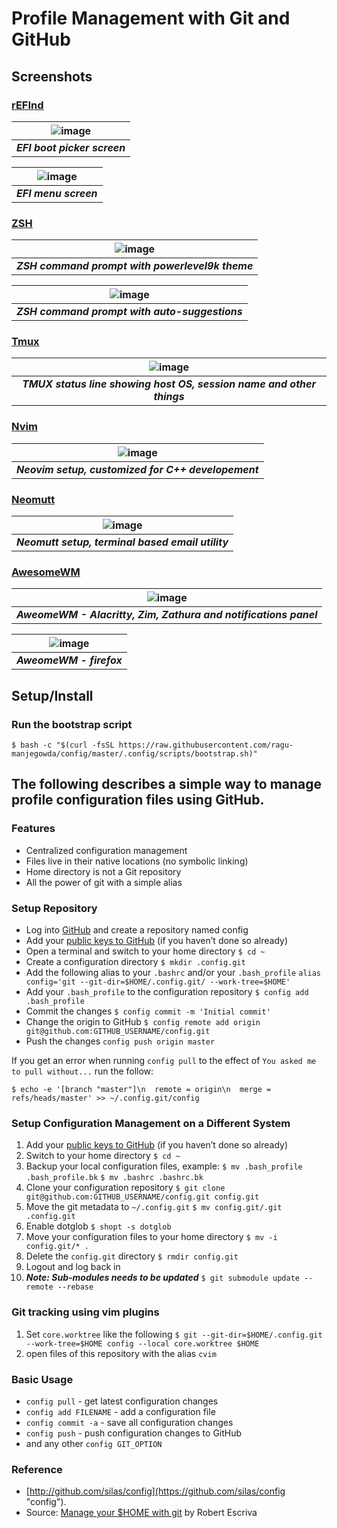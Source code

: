 # Profile Management with Git and GitHub

## Screenshots

### [rEFInd](.config/rEFInd)

| ![image](man/figures/rEFInd.png) |
|:--:|
| ***EFI boot picker screen*** |

| ![image](man/figures/rEFInd-menu-options.png) |
|:--:|
| ***EFI menu screen*** |

### [ZSH](.config/zsh)

| ![image](man/figures/zsh.png) |
|:--:|
| ***ZSH command prompt with powerlevel9k theme*** |

| ![image](man/figures/zsh02.png) |
|:--:|
| ***ZSH command prompt with auto-suggestions*** |

### [Tmux](.config/tmux)

| ![image](man/figures/tmux.png) |
|:--:|
| ***TMUX status line showing host OS, session name and other things*** |

### [Nvim](.config/nvim)

| ![image](man/figures/nvim.jpg) |
|:--:|
| ***Neovim setup, customized for C++ developement*** |

### [Neomutt](.config/neomutt)

| ![image](man/figures/neomutt.jpg) |
|:--:|
| ***Neomutt setup, terminal based email utility*** |

### [AwesomeWM](.config/awesome)

| ![image](man/figures/awesome.jpg) |
|:--:|
| ***AweomeWM - Alacritty, Zim, Zathura and notifications panel*** |

| ![image](man/figures/firefox.jpg) |
|:--:|
| ***AweomeWM - firefox*** |

## Setup/Install

### Run the bootstrap script
`$ bash -c "$(curl -fsSL https://raw.githubusercontent.com/ragu-manjegowda/config/master/.config/scripts/bootstrap.sh)"`


## The following describes a simple way to manage profile configuration files using GitHub.

### Features

*   Centralized configuration management
*   Files live in their native locations (no symbolic linking)
*   Home directory is not a Git repository
*   All the power of git with a simple alias

### Setup Repository

*   Log into [GitHub](https://github.com/ "GitHub") and create a repository named config
*   Add your [public keys to GitHub](https://github.com/guides/providing-your-ssh-key "Public Keys to GithHub") (if you haven’t done so already)
*   Open a terminal and switch to your home directory
    `$ cd ~`
*   Create a configuration directory
    `$ mkdir .config.git`
*   Add the following alias to your `.bashrc` and/or your `.bash_profile`
    `alias config='git --git-dir=$HOME/.config.git/ --work-tree=$HOME'`
*   Add your `.bash_profile` to the configuration repository
    `$ config add .bash_profile`
*   Commit the changes
    `$ config commit -m 'Initial commit'`
*   Change the origin to GitHub
    `$ config remote add origin git@github.com:GITHUB_USERNAME/config.git`
*   Push the changes
    `config push origin master`

If you get an error when running `config pull` to the effect of `You asked me to pull without...` run the follow:

```
$ echo -e '[branch "master"]\n  remote = origin\n  merge = refs/heads/master' >> ~/.config.git/config
```

### Setup Configuration Management on a Different System
1.  Add your [public keys to GitHub](https://github.com/guides/providing-your-ssh-key "Public Keys to GithHub") (if you haven’t done so already)
2.  Switch to your home directory
    `$ cd ~`
3.  Backup your local configuration files, example:
    `$ mv .bash_profile .bash_profile.bk`
    `$ mv .bashrc .bashrc.bk`
4.  Clone your configuration repository
    `$ git clone git@github.com:GITHUB_USERNAME/config.git config.git`
5.  Move the git metadata to `~/.config.git`
    `$ mv config.git/.git .config.git`
6.  Enable dotglob
    `$ shopt -s dotglob`
7.  Move your configuration files to your home directory
    `$ mv -i config.git/* .`
8.  Delete the `config.git` directory
    `$ rmdir config.git`
9.  Logout and log back in
10. ***Note: Sub-modules needs to be updated***
    `$ git submodule update --remote --rebase`

### Git tracking using vim plugins
1.  Set `core.worktree` like the following
    `$ git --git-dir=$HOME/.config.git --work-tree=$HOME config --local core.worktree $HOME`
2.  open files of this repository with the alias `cvim`


### Basic Usage
*   `config pull` - get latest configuration changes
*   `config add FILENAME` - add a configuration file
*   `config commit -a` - save all configuration changes
*   `config push` - push configuration changes to GitHub
*   and any other `config GIT_OPTION`

### Reference

* [http://github.com/silas/config](https://github.com/silas/config "config").
* Source: [Manage your $HOME with git](http://robescriva.com/2009/01/manage-your-home-with-git/ "source") by Robert Escriva
